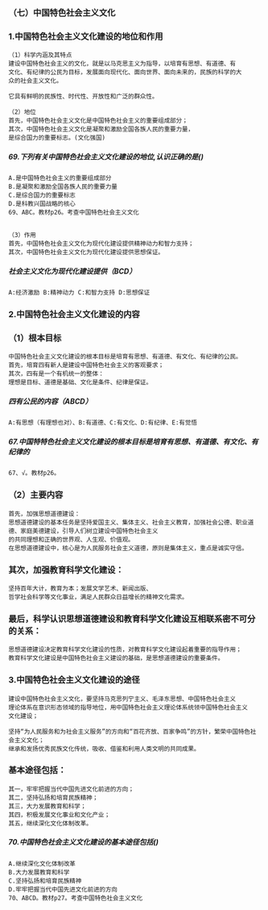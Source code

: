 ### （七）中国特色社会主义文化
### 1.中国特色社会主义文化建设的地位和作用
    （1）科学内涵及其特点
    建设中国特色社会主义的文化，就是以马克思主义为指导，以培育有思想、有道德、有
    文化、有纪律的公民为目标，发展面向现代化、面向世界、面向未来的，民族的科学的大
    众的社会主义文化。
    
    它具有鲜明的民族性、时代性、开放性和广泛的群众性。
    
    （2）地位
    首先，中国特色社会主义文化是中国特色社会主义的重要组成部分；
    其次，中国特色社会主义文化是凝聚和激励全国各族人民的重要力量，
    是综合国力的重要标志。(文化强国)

##### 69.下列有关中国特色社会主义文化建设的地位,认识正确的是()
    A.是中国特色社会主义的重要组成部分
    B.是凝聚和激励全国各族人民的重要力量
    C.是综合国力的重要标志
    D.是科教兴国战略的核心
    69、ABC。教材p26。考查中国特色社会主义文化
    
    
    （3）作用
    首先，中国特色社会主义文化为现代化建设提供精神动力和智力支持；
    其次，中国特色社会主义文化为现代化建设提供思想保证。

##### 社会主义文化为现代化建设提供（BCD）
    A:经济激励 B:精神动力 C:和智力支持 D:思想保证


### 2.中国特色社会主义文化建设的内容
### （1）根本目标
    中国特色社会主义文化建设的根本目标是培育有思想、有道德、有文化、有纪律的公民。
    首先，培育四有新人是建设中国特色社会主义的客观要求；
    其次，四有是一个有机统一的整体：
    理想是目标、道德是基础、文化是条件、纪律是保证。

##### 四有公民的内容（ABCD）
    A:有思想（有理想也对）、B:有道德、C:有文化、D:有纪律、E:有觉悟

##### 67.中国特特色社会主义文化建设的根本目标是培育有思想、有道德、有文化、有纪律的
    67、√。教材p26。    

### （2）主要内容
    首先，加强思想道德建设：
    思想道德建设的基本任务是坚持爱国主义、集体主义、社会主义教育，加强社会公德、职业道德、家庭美德建设，引导人们树立建设中国特色社会主义
    的共同理想和正确的世界观、人生观、价值观。
    在思想道德建设中，核心是为人民服务社会主义道德，原则是集体主义，重点是诚实守信。
    
### 其次，加强教育科学文化建设：
    坚持百年大计，教育为本；发展文学艺术、新闻出版、
    哲学社会科学等文化事业，满足人民群众日益增长的精神文化需求。

### 最后，科学认识思想道德建设和教育科学文化建设互相联系密不可分的关系：
    思想道德建设决定教育科学文化建设的性质，对教育科学文化建设起着重要的指导作用；
    教育科学文化建设是中国特色社会主义建设的基础，是思想道德建设的重要条件。

### 3.中国特色社会主义文化建设的途径
    建设中国特色社会主义文化，要坚持马克思列宁主义、毛泽东思想、中国特色社会主义
    理论体系在意识形态领域的指导地位，用中国特色社会主义理论体系统领中国特色社会主义
    文化建设；
    
    坚持“为人民服务和为社会主义服务”的方向和“百花齐放、百家争鸣”的方针，繁荣中国特色社会主义文化；
    继承和发扬优秀民族文化传统，吸收、借鉴和利用人类文明的共同成果。
    
### 基本途径包括：
    其一，牢牢把握当代中国先进文化前进的方向；
    其二，坚持弘扬和培育民族精神；
    其三，大力发展教育和科学；
    其四，积极发展文化事业和文化产业；
    其五，继续深化文化体制改革。


##### 70.中国特色社会主义文化建设的基本途径包括()
    A.继续深化文化体制改革
    B.大力发展教育和科学
    C.坚持弘扬和培育民族精神
    D.牢牢把握当代中国先进文化前进的方向
    70、ABCD。教材p27。考查中国特色社会主义文化
        

